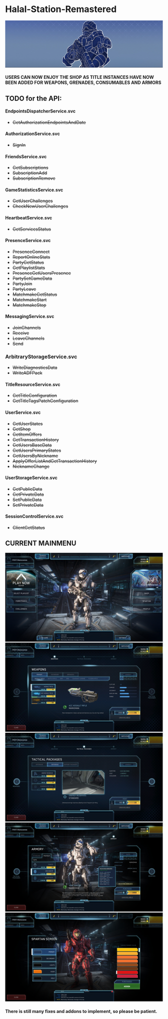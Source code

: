 # Halal-Station-Remastered
![Logo](Utils/Thumbnails/logo.PNG)
#### USERS CAN NOW ENJOY THE SHOP AS TITLE INSTANCES HAVE NOW BEEN ADDED FOR WEAPONS, GRENADES, CONSUMABLES AND ARMORS
## TODO for the API:
#### EndpointsDispatcherService.svc
- ~~GetAuthorizationEndpointsAndDate~~
#### AuthorizationService.svc
- ~~SignIn~~
#### FriendsService.svc
- ~~GetSubscriptions~~
- ~~SubscriptionAdd~~
- ~~SubscriptionRemove~~
#### GameStatisticsService.svc
- ~~GetUserChallenges~~
- ~~CheckNewUserChallenges~~
#### HeartbeatService.svc
- ~~GetServicesStatus~~
#### PresenceService.svc
- ~~PresenceConnect~~
- ~~ReportOnlineStats~~
- ~~PartyGetStatus~~
- ~~GetPlaylistStats~~
- ~~PresenceGetUsersPresence~~
- ~~PartySetGameData~~
- ~~PartyJoin~~
- ~~PartyLeave~~
- ~~MatchmakeGetStatus~~
- ~~MatchmakeStart~~
- ~~MatchmakeStop~~
#### MessagingService.svc
- ~~JoinChannels~~
- ~~Receive~~
- ~~LeaveChannels~~
- ~~Send~~
### ArbitraryStorageService.svc
- ~~WriteDiagnosticsData~~
- ~~WriteADFPack~~
#### TitleResourceService.svc
- ~~GetTitleConfiguration~~
- ~~GetTitleTagsPatchConfiguration~~
#### UserService.svc
- ~~GetUserStates~~
- ~~GetShop~~
- ~~GetItemOffers~~
- ~~GetTransactionHistory~~
- ~~GetUsersBaseData~~
- ~~GetUsersPrimaryStates~~
- ~~GetUsersByNickname~~
- ~~ApplyOfferListAndGetTransactionHistory~~
- ~~NicknameChange~~
#### UserStorageService.svc
- ~~GetPublicData~~
- ~~GetPrivateData~~
- ~~SetPublicData~~
- ~~SetPrivateData~~
#### SessionControlService.svc
- ~~ClientGetStatus~~

## CURRENT MAINMENU
![Logo](Utils/Thumbnails/logo_2.jpg)
![Logo](Utils/Thumbnails/logo_3.jpg)
![Logo](Utils/Thumbnails/logo_4.jpg)
![Logo](Utils/Thumbnails/logo_5.jpg)
![Logo](Utils/Thumbnails/logo_6.jpg)

#### There is still many fixes and addons to implement, so please be patient.